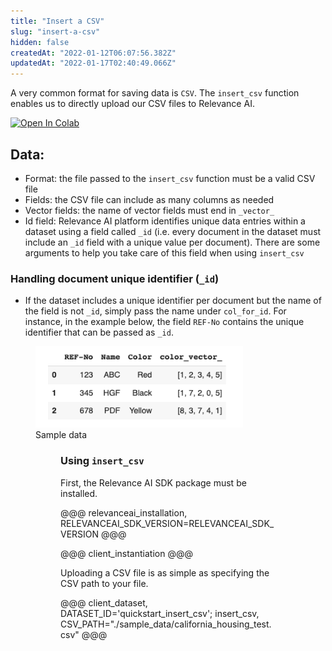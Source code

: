 ```yaml
---
title: "Insert a CSV"
slug: "insert-a-csv"
hidden: false
createdAt: "2022-01-12T06:07:56.382Z"
updatedAt: "2022-01-17T02:40:49.066Z"
---
```

A very common format for saving data is `CSV`. The `insert_csv` function enables us to directly upload our CSV files to Relevance AI.

[![Open In Colab](https://colab.research.google.com/assets/colab-badge.svg)](https://colab.research.google.com/github/RelevanceAI/RelevanceAI-readme-docs/blob/v1.2.8/docs/GENERAL_FEATURES/creating-a-dataset/_notebooks/creating-a-dataset.ipynb)


## Data:
* Format: the file passed to the `insert_csv` function must be a valid CSV file
* Fields: the CSV file can include as many columns as needed
* Vector fields: the name of vector fields must end in `_vector_`
* Id field: Relevance AI platform identifies unique data entries within a dataset using a field called `_id` (i.e. every document in the dataset must include an `_id` field with a unique value per document). There are some arguments to help you take care of this field when using `insert_csv`

### Handling document unique identifier (`_id`)
* If the dataset includes a unique identifier per document but the name of the field is not `_id`, simply pass the name under `col_for_id`. For instance, in the example below, the field `REF-No` contains the unique identifier that can be passed as `_id`.
<figure>
<img src="https://github.com/RelevanceAI/RelevanceAI-readme-docs/blob/v1.2.8/docs_template/GENERAL_FEATURES/creating-a-dataset/_assets/csv-data-sample.png?raw=true" width="332" alt="4ac37a1-Screen_Shot_2022-01-11_at_5.43.32_pm.png" />
<figcaption>Sample data</figcaption>
<figure>

### Using `insert_csv`

First, the Relevance AI SDK package must be installed.

@@@ relevanceai_installation, RELEVANCEAI_SDK_VERSION=RELEVANCEAI_SDK_VERSION @@@

@@@ client_instantiation @@@


Uploading a CSV file is as simple as specifying the CSV path to your file.


@@@ client_dataset, DATASET_ID='quickstart_insert_csv'; insert_csv, CSV_PATH="./sample_data/california_housing_test.csv" @@@
